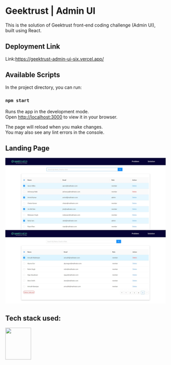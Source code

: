 # Geektrust | Admin UI

This is the solution of Geektrust front-end coding challenge (Admin UI), built using React.  

## Deployment Link

Link:https://geektrust-admin-ui-six.vercel.app/

## Available Scripts

In the project directory, you can run:

### `npm start`

Runs the app in the development mode.\
Open [http://localhost:3000](http://localhost:3000) to view it in your browser.

The page will reload when you make changes.\
You may also see any lint errors in the console.

## Landing Page

<img src="https://github.com/Shivam2101s/images/blob/main/geektrust-admin-ui.jpg?raw=true"/>
<img src="https://github.com/Shivam2101s/images/blob/main/geektrust-admin-ui-2.jpg?raw=true" />

## Tech stack used:

<img src="https://logos-download.com/wp-content/uploads/2016/09/React_logo_wordmark.png" width="40%" height="100px" />



